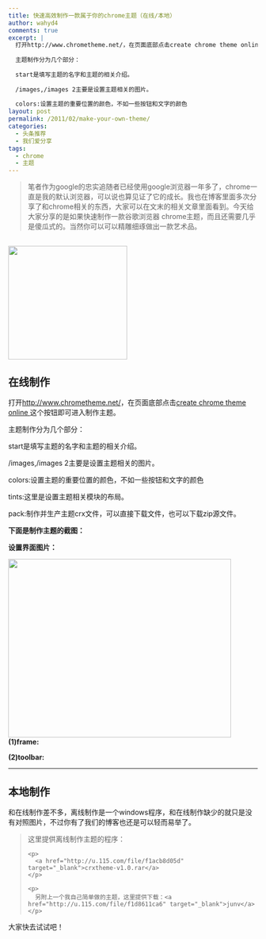 ```yaml
---
title: 快速高效制作一款属于你的chrome主题（在线/本地）
author: wahyd4
comments: true
excerpt: |
  打开http://www.chrometheme.net/，在页面底部点击create chrome theme online 这个按钮即可进入制作主题。
  
  主题制作分为几个部分：
  
  start是填写主题的名字和主题的相关介绍。
  
  /images,/images 2主要是设置主题相关的图片。
  
  colors:设置主题的重要位置的颜色，不如一些按钮和文字的颜色
layout: post
permalink: /2011/02/make-your-own-theme/
categories:
  - 头条推荐
  - 我们爱分享
tags:
  - chrome
  - 主题
---
```

> 笔者作为google的忠实追随者已经使用google浏览器一年多了，chrome一直是我的默认浏览器，可以说也算见证了它的成长。我也在博客里面多次分享了和chrome相关的东西，大家可以在文末的相关文章里面看到。今天给大家分享的是如果快速制作一款谷歌浏览器 chrome主题，而且还需要几乎是傻瓜式的。当然你可以可以精雕细琢做出一款艺术品。

## [<img class="aligncenter size-full wp-image-1463" title="1-13-6_conew1" src="/images/2011/02/1-13-6_conew1.jpg" alt="" width="240" height="229" />][1]

## 在线制作

打开<http://www.chrometheme.net/>，在页面底部点击<a href="http://www.chrometheme.net/chrome-theme-creator-online.html" target="_blank">create chrome theme online </a>这个按钮即可进入制作主题。

主题制作分为几个部分：

start是填写主题的名字和主题的相关介绍。

/images,/images 2主要是设置主题相关的图片。

colors:设置主题的重要位置的颜色，不如一些按钮和文字的颜色

tints:这里是设置主题相关模块的布局。

pack:制作并生产主题crx文件，可以直接下载文件，也可以下载zip源文件。

**下面是制作主题的截图：**

**设置界面图片：**

**[<img class="aligncenter size-full wp-image-1457" title="2-17-1" src="/images/2011/02/2-17-1.png" alt="" width="450" height="360" />][2](1)frame:**

**(2)toolbar:**

** **

<div>
  <h2>
    本地制作
  </h2>
  
  <p>
    和在线制作差不多，离线制作是一个windows程序，和在线制作缺少的就只是没有对照图片，不过你有了我们的博客也还是可以轻而易举了。
  </p>
  
  <blockquote>
    <p>
      这里提供离线制作主题的程序：
    </p>
    
    <p>
      <a href="http://u.115.com/file/f1acb8d05d" target="_blank">crxtheme-v1.0.rar</a>
    </p>
    
    <p>
      另附上一个我自己简单做的主题，这里提供下载：<a href="http://u.115.com/file/f1d8611ca6" target="_blank">junv</a>
    </p>
  </blockquote>
  
  <p>
    大家快去试试吧！
  </p>
</div>

 [1]: /images/2011/02/1-13-6_conew1.jpg
 [2]: /images/2011/02/2-17-1.png
